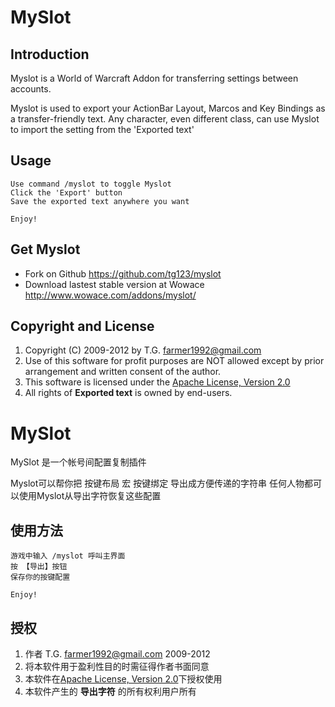 MySlot
======

Introduction
------------
Myslot is a World of Warcraft Addon for transferring settings between accounts.

Myslot is used to export your ActionBar Layout, Marcos and Key Bindings as a transfer-friendly text. 
Any character, even different class, can use Myslot to import the setting from the 'Exported text'

Usage
-----

    Use command /myslot to toggle Myslot
    Click the 'Export' button
    Save the exported text anywhere you want

    Enjoy!

Get Myslot
----------
 * Fork on Github https://github.com/tg123/myslot
 * Download lastest stable version at Wowace http://www.wowace.com/addons/myslot/

Copyright and License
---------------------
1. Copyright (C) 2009-2012 by T.G. <farmer1992@gmail.com>
1. Use of this software for profit purposes are NOT allowed except by prior arrangement and written consent of the author.
1. This software is licensed under the [Apache License, Version 2.0](http://www.apache.org/licenses/LICENSE-2.0.html)
1. All rights of **Exported text** is owned by end-users.


MySlot
======
MySlot 是一个帐号间配置复制插件

Myslot可以帮你把 按键布局 宏 按键绑定 导出成方便传递的字符串
任何人物都可以使用Myslot从导出字符恢复这些配置

使用方法
--------

    游戏中输入 /myslot 呼叫主界面
    按 【导出】按钮
    保存你的按键配置

    Enjoy!


授权
----
1. 作者 T.G. <farmer1992@gmail.com> 2009-2012
1. 将本软件用于盈利性目的时需征得作者书面同意
1. 本软件在[Apache License, Version 2.0](http://www.apache.org/licenses/LICENSE-2.0.html)下授权使用
1. 本软件产生的 **导出字符** 的所有权利用户所有
